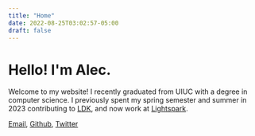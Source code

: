 ```yaml
---
title: "Home"
date: 2022-08-25T03:02:57-05:00
draft: false
---
```


# Hello! I'm Alec.

Welcome to my website! I recently graduated from UIUC with a degree in computer science.
I previously spent my spring semester and summer in 2023 contributing to [LDK](https://github.com/lightningdevkit),
and now work at [Lightspark](https://www.lightspark.com).

[Email](mailto:alecchendev@gmail.com), [Github](https://github.com/alecchendev), [Twitter](https://twitter.com/alecchendev)
